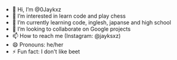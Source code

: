 - 👋 Hi, I’m @0Jaykxz
- 👀 I’m interested in learn code and play chess
- 🌱 I’m currently learning code, inglesh, japanse and high school
- 💞️ I’m looking to collaborate on Google projects
- 📫 How to reach me (Instagram: @jayksxz)
- 😄 Pronouns: he/her
- ⚡ Fun fact: I don't like beet

<!---
0Jaykxz/0Jaykxz is a ✨ special ✨ repository because its `README.md` (this file) appears on your GitHub profile.
You can click the Preview link to take a look at your changes.
--->
